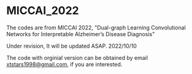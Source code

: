 # MICCAI_2022
The codes are from MICCAI 2022, "Dual-graph Learning Convolutional Networks for Interpretable Alzheimer’s Disease Diagnosis"

Under revision, It will be updated ASAP. 2022/10/10

The code with orginial version can be obtained by email xtstars1998@gmail.com, if you are interested. 

